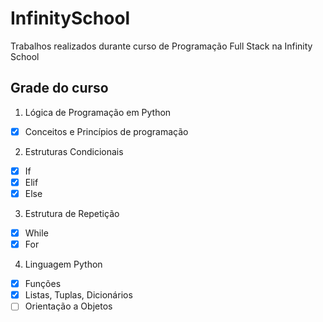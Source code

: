 # InfinitySchool
Trabalhos realizados durante curso de Programação Full Stack na Infinity School

## Grade do curso 

1. Lógica de Programação em Python
- [x] Conceitos e Princípios de programação

2. Estruturas Condicionais
  - [x] If
  - [x] Elif
  - [x] Else

3. Estrutura de Repetição
  - [x] While
  - [x] For

4. Linguagem Python

- [x] Funções
- [x] Listas, Tuplas, Dicionários
- [ ] Orientação a Objetos